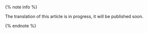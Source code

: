 {% note info %}

The translation of this article is in progress, it will be published soon.

{% endnote %}
